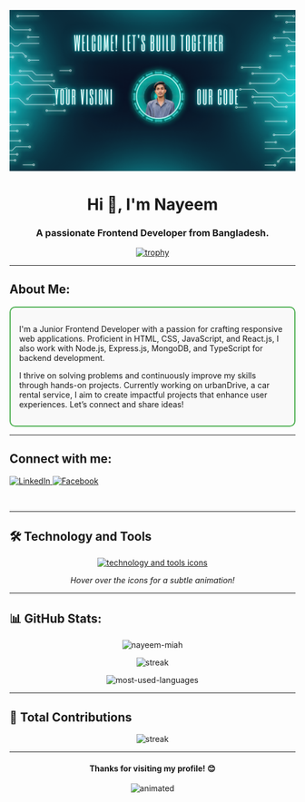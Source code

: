 ![logo](https://github.com/nayeem-miah/nayeem-miah/blob/main/Banner.png)

<h1 align="center">Hi 👋, I'm Nayeem</h1>
<h3 align="center">A passionate Frontend Developer from Bangladesh.</h3>

<div align="center">
  <a href="https://github.com/ryo-ma/github-profile-trophy">
    <img src="https://github-profile-trophy.vercel.app/?username=nayeem-miah" alt="trophy" />
  </a>
</div>

---

<h2 align="left">About Me:</h2>
<div style="border: 2px solid #4CAF50; border-radius: 10px; padding: 15px; background-color: #f9f9f9;">
  <p align="left">
    I'm a Junior Frontend Developer with a passion for crafting responsive web applications. Proficient in HTML, CSS, JavaScript, and React.js, I also work with Node.js, Express.js, MongoDB, and TypeScript for backend development.
  </p>
  <p align="left">
    I thrive on solving problems and continuously improve my skills through hands-on projects. Currently working on urbanDrive, a car rental service, I aim to create impactful projects that enhance user experiences. Let’s connect and share ideas!
  </p>
</div>

---

<h2 align="left">Connect with me:</h2>
<p align="left">
  <a href="https://www.linkedin.com/in/nayeem-islam-734719307" target="blank">
    <img src="https://raw.githubusercontent.com/rahuldkjain/github-profile-readme-generator/master/src/images/icons/Social/linked-in-alt.svg" alt="LinkedIn" height="40" width="40" />
  </a>
  <a href="https://www.facebook.com/profile.php?id=100042968569904" target="blank">
    <img src="https://raw.githubusercontent.com/rahuldkjain/github-profile-readme-generator/master/src/images/icons/Social/facebook.svg" alt="Facebook" height="40" width="40" />
  </a>
</p>

<br/>

---
<h2 align="">🛠️ Technology and Tools</h2>

<p align="center">
  <a href="https://skillicons.dev">
    <img src="https://skillicons.dev/icons?i=react,js,express,mongodb,html,css,tailwind,nodejs,firebase,github,illustrator,vscode,git,daisyui,typescript,java,python" 
         alt="technology and tools icons" 
         title="React, JavaScript, Express, MongoDB, HTML, CSS, Tailwind, Node.js, Firebase, GitHub, Illustrator, VSCode, Git, DaisyUI, TypeScript, Java, Python" />
  </a>
</p>

<p align="center">
  <i>Hover over the icons for a subtle animation!</i>
</p>



---

<h2 align="left">📊 GitHub Stats:</h2>
<p align="center">
  <img src="https://github-readme-stats.vercel.app/api?username=nayeem-miah&show_icons=true&locale=en&theme=radical" alt="nayeem-miah" />
</p>

<p align="center">
  <img src="https://github-readme-streak-stats.herokuapp.com/?user=nayeem-miah&theme=radical" alt="streak" />
</p>

<p align="center">
  <img src="https://github-readme-stats.vercel.app/api/top-langs?username=nayeem-miah&show_icons=true&locale=en&layout=compact&theme=radical" alt="most-used-languages" />
</p>

---

<h2 align="left">🌟 Total Contributions</h2>
<p align="center">
  <img src="https://github-readme-streak-stats.herokuapp.com/?user=nayeem-miah&theme=dark" alt="streak" />
</p>

---

<h4 align="center">Thanks for visiting my profile! 😊</h4>

<div align="center">
  <img src="https://media.giphy.com/media/xT39D6fS1WwzO3zIHG/giphy.gif" alt="animated" width="500"/>
</div>

